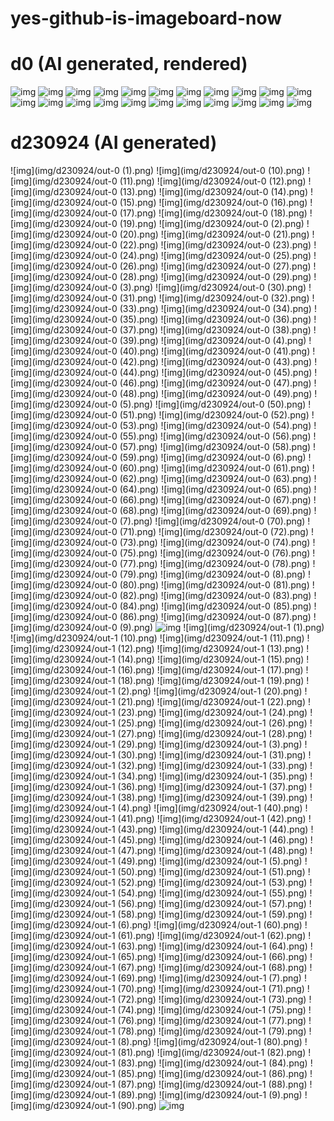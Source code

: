 # yes-github-is-imageboard-now

# d0 (AI generated, rendered)

![img](img/d0/Japanese_urban_downtown_hirise(1).jpeg)
![img](img/d0/Japanese_urban_downtown_hirise(2).jpeg)
![img](img/d0/Japanese_urban_downtown_hirise.jpeg)
![img](img/d0/alian_gem_crystal_stone_mutate-1.jpeg)
![img](img/d0/alian_gem_crystal_stone_mutate.jpeg)
![img](img/d0/battle_pass_game_ui_flat_outli(1).jpeg)
![img](img/d0/battle_pass_game_ui_flat_outli(2).jpeg)
![img](img/d0/battle_pass_game_ui_flat_outli(3).jpeg)
![img](img/d0/battle_pass_game_ui_flat_outli.jpeg)
![img](img/d0/d231128-0-fullhd.png)
![img](img/d0/d231128-1-fullhd.png)
![img](img/d0/d231128-100px.png)
![img](img/d0/d231128-2-fullhd.png)
![img](img/d0/d231128-3-fullhd.png)
![img](img/d0/d231128-4-fullhd.png)
![img](img/d0/d231128.png)
![img](img/d0/d231201-0.png)
![img](img/d0/d231206-0.png)
![img](img/d0/painterly_anime_artwork_Japane(1).jpeg)
![img](img/d0/painterly_anime_artwork_Japane.jpeg)
![img](img/d0/painterly_anime_artwork_overex(1).jpeg)
![img](img/d0/painterly_anime_artwork_overex.jpeg)

# d230924 (AI generated)

![img](img/d230924/out-0 (1).png)
![img](img/d230924/out-0 (10).png)
![img](img/d230924/out-0 (11).png)
![img](img/d230924/out-0 (12).png)
![img](img/d230924/out-0 (13).png)
![img](img/d230924/out-0 (14).png)
![img](img/d230924/out-0 (15).png)
![img](img/d230924/out-0 (16).png)
![img](img/d230924/out-0 (17).png)
![img](img/d230924/out-0 (18).png)
![img](img/d230924/out-0 (19).png)
![img](img/d230924/out-0 (2).png)
![img](img/d230924/out-0 (20).png)
![img](img/d230924/out-0 (21).png)
![img](img/d230924/out-0 (22).png)
![img](img/d230924/out-0 (23).png)
![img](img/d230924/out-0 (24).png)
![img](img/d230924/out-0 (25).png)
![img](img/d230924/out-0 (26).png)
![img](img/d230924/out-0 (27).png)
![img](img/d230924/out-0 (28).png)
![img](img/d230924/out-0 (29).png)
![img](img/d230924/out-0 (3).png)
![img](img/d230924/out-0 (30).png)
![img](img/d230924/out-0 (31).png)
![img](img/d230924/out-0 (32).png)
![img](img/d230924/out-0 (33).png)
![img](img/d230924/out-0 (34).png)
![img](img/d230924/out-0 (35).png)
![img](img/d230924/out-0 (36).png)
![img](img/d230924/out-0 (37).png)
![img](img/d230924/out-0 (38).png)
![img](img/d230924/out-0 (39).png)
![img](img/d230924/out-0 (4).png)
![img](img/d230924/out-0 (40).png)
![img](img/d230924/out-0 (41).png)
![img](img/d230924/out-0 (42).png)
![img](img/d230924/out-0 (43).png)
![img](img/d230924/out-0 (44).png)
![img](img/d230924/out-0 (45).png)
![img](img/d230924/out-0 (46).png)
![img](img/d230924/out-0 (47).png)
![img](img/d230924/out-0 (48).png)
![img](img/d230924/out-0 (49).png)
![img](img/d230924/out-0 (5).png)
![img](img/d230924/out-0 (50).png)
![img](img/d230924/out-0 (51).png)
![img](img/d230924/out-0 (52).png)
![img](img/d230924/out-0 (53).png)
![img](img/d230924/out-0 (54).png)
![img](img/d230924/out-0 (55).png)
![img](img/d230924/out-0 (56).png)
![img](img/d230924/out-0 (57).png)
![img](img/d230924/out-0 (58).png)
![img](img/d230924/out-0 (59).png)
![img](img/d230924/out-0 (6).png)
![img](img/d230924/out-0 (60).png)
![img](img/d230924/out-0 (61).png)
![img](img/d230924/out-0 (62).png)
![img](img/d230924/out-0 (63).png)
![img](img/d230924/out-0 (64).png)
![img](img/d230924/out-0 (65).png)
![img](img/d230924/out-0 (66).png)
![img](img/d230924/out-0 (67).png)
![img](img/d230924/out-0 (68).png)
![img](img/d230924/out-0 (69).png)
![img](img/d230924/out-0 (7).png)
![img](img/d230924/out-0 (70).png)
![img](img/d230924/out-0 (71).png)
![img](img/d230924/out-0 (72).png)
![img](img/d230924/out-0 (73).png)
![img](img/d230924/out-0 (74).png)
![img](img/d230924/out-0 (75).png)
![img](img/d230924/out-0 (76).png)
![img](img/d230924/out-0 (77).png)
![img](img/d230924/out-0 (78).png)
![img](img/d230924/out-0 (79).png)
![img](img/d230924/out-0 (8).png)
![img](img/d230924/out-0 (80).png)
![img](img/d230924/out-0 (81).png)
![img](img/d230924/out-0 (82).png)
![img](img/d230924/out-0 (83).png)
![img](img/d230924/out-0 (84).png)
![img](img/d230924/out-0 (85).png)
![img](img/d230924/out-0 (86).png)
![img](img/d230924/out-0 (87).png)
![img](img/d230924/out-0 (9).png)
![img](img/d230924/out-0.png)
![img](img/d230924/out-1 (1).png)
![img](img/d230924/out-1 (10).png)
![img](img/d230924/out-1 (11).png)
![img](img/d230924/out-1 (12).png)
![img](img/d230924/out-1 (13).png)
![img](img/d230924/out-1 (14).png)
![img](img/d230924/out-1 (15).png)
![img](img/d230924/out-1 (16).png)
![img](img/d230924/out-1 (17).png)
![img](img/d230924/out-1 (18).png)
![img](img/d230924/out-1 (19).png)
![img](img/d230924/out-1 (2).png)
![img](img/d230924/out-1 (20).png)
![img](img/d230924/out-1 (21).png)
![img](img/d230924/out-1 (22).png)
![img](img/d230924/out-1 (23).png)
![img](img/d230924/out-1 (24).png)
![img](img/d230924/out-1 (25).png)
![img](img/d230924/out-1 (26).png)
![img](img/d230924/out-1 (27).png)
![img](img/d230924/out-1 (28).png)
![img](img/d230924/out-1 (29).png)
![img](img/d230924/out-1 (3).png)
![img](img/d230924/out-1 (30).png)
![img](img/d230924/out-1 (31).png)
![img](img/d230924/out-1 (32).png)
![img](img/d230924/out-1 (33).png)
![img](img/d230924/out-1 (34).png)
![img](img/d230924/out-1 (35).png)
![img](img/d230924/out-1 (36).png)
![img](img/d230924/out-1 (37).png)
![img](img/d230924/out-1 (38).png)
![img](img/d230924/out-1 (39).png)
![img](img/d230924/out-1 (4).png)
![img](img/d230924/out-1 (40).png)
![img](img/d230924/out-1 (41).png)
![img](img/d230924/out-1 (42).png)
![img](img/d230924/out-1 (43).png)
![img](img/d230924/out-1 (44).png)
![img](img/d230924/out-1 (45).png)
![img](img/d230924/out-1 (46).png)
![img](img/d230924/out-1 (47).png)
![img](img/d230924/out-1 (48).png)
![img](img/d230924/out-1 (49).png)
![img](img/d230924/out-1 (5).png)
![img](img/d230924/out-1 (50).png)
![img](img/d230924/out-1 (51).png)
![img](img/d230924/out-1 (52).png)
![img](img/d230924/out-1 (53).png)
![img](img/d230924/out-1 (54).png)
![img](img/d230924/out-1 (55).png)
![img](img/d230924/out-1 (56).png)
![img](img/d230924/out-1 (57).png)
![img](img/d230924/out-1 (58).png)
![img](img/d230924/out-1 (59).png)
![img](img/d230924/out-1 (6).png)
![img](img/d230924/out-1 (60).png)
![img](img/d230924/out-1 (61).png)
![img](img/d230924/out-1 (62).png)
![img](img/d230924/out-1 (63).png)
![img](img/d230924/out-1 (64).png)
![img](img/d230924/out-1 (65).png)
![img](img/d230924/out-1 (66).png)
![img](img/d230924/out-1 (67).png)
![img](img/d230924/out-1 (68).png)
![img](img/d230924/out-1 (69).png)
![img](img/d230924/out-1 (7).png)
![img](img/d230924/out-1 (70).png)
![img](img/d230924/out-1 (71).png)
![img](img/d230924/out-1 (72).png)
![img](img/d230924/out-1 (73).png)
![img](img/d230924/out-1 (74).png)
![img](img/d230924/out-1 (75).png)
![img](img/d230924/out-1 (76).png)
![img](img/d230924/out-1 (77).png)
![img](img/d230924/out-1 (78).png)
![img](img/d230924/out-1 (79).png)
![img](img/d230924/out-1 (8).png)
![img](img/d230924/out-1 (80).png)
![img](img/d230924/out-1 (81).png)
![img](img/d230924/out-1 (82).png)
![img](img/d230924/out-1 (83).png)
![img](img/d230924/out-1 (84).png)
![img](img/d230924/out-1 (85).png)
![img](img/d230924/out-1 (86).png)
![img](img/d230924/out-1 (87).png)
![img](img/d230924/out-1 (88).png)
![img](img/d230924/out-1 (89).png)
![img](img/d230924/out-1 (9).png)
![img](img/d230924/out-1 (90).png)
![img](img/d230924/out-1.png)
